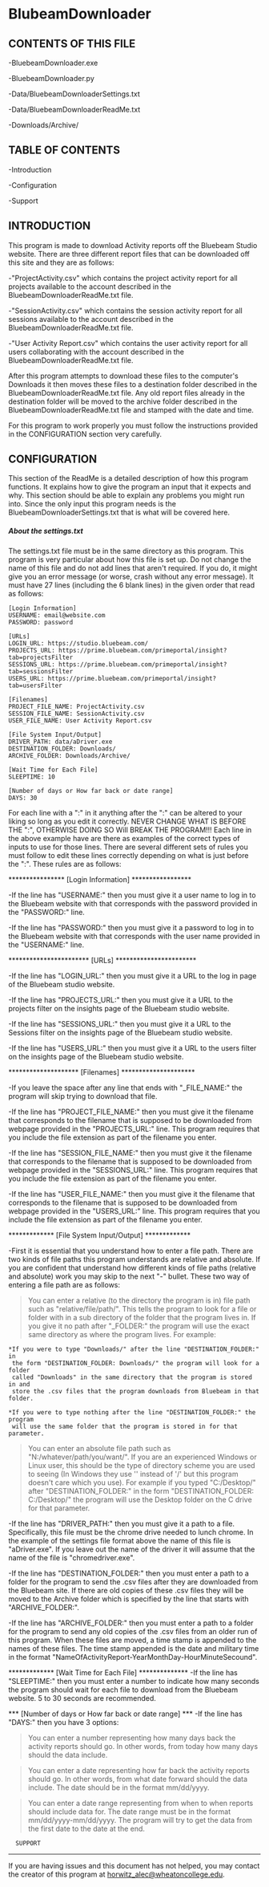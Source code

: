 # BlubeamDownloader
CONTENTS OF THIS FILE
---------------------
-BluebeamDownloader.exe

-BluebeamDownloader.py

-Data/BluebeamDownloaderSettings.txt

-Data/BluebeamDownloaderReadMe.txt

-Downloads/Archive/




TABLE OF CONTENTS
---------------------
-Introduction

-Configuration

-Support




INTRODUCTION
---------------------
This program is made to download Activity reports off the Bluebeam 
Studio website. There are three different report files that can be
downloaded off this site and they are as follows:

-"ProjectActivity.csv" which contains the project activity report for
 all projects available to the account described in the
 BluebeamDownloaderReadMe.txt file.

-"SessionActivity.csv" which contains the session activity report for
 all sessions available to the account described in the 
 BluebeamDownloaderReadMe.txt file.

-"User Activity Report.csv" which contains the user activity report for
 all users collaborating with the account described in the
 BluebeamDownloaderReadMe.txt file.

After this program attempts to download these files to the computer's 
Downloads it then moves these files to a destination folder described in 
the BluebeamDownloaderReadMe.txt file. Any old report files already in the 
destination folder will be moved to the archive folder described in the 
BluebeamDownloaderReadMe.txt file and stamped with the date and time.

For this program to work properly you must follow the instructions 
provided in the CONFIGURATION section very carefully.




CONFIGURATION
---------------------
This section of the ReadMe is a detailed description of how this 
program functions. It explains how to give the program an input 
that it expects and why. This section should be able to explain any 
problems you might run into. Since the only input this program needs 
is the BluebeamDownloaderSettings.txt that is what will be covered here.


##### About the settings.txt
The settings.txt file must be in the same directory as this program. 
This program is very particular about how this file is set up. Do not
change the name of this file and do not add lines that aren't required. 
If you do, it might give you an error message (or worse, crash without 
any error message). It must have 27 lines (including the 6 blank lines) 
in the given order that read as follows:

    [Login Information]
    USERNAME: email@website.com
    PASSWORD: password

    [URLs]
    LOGIN_URL: https://studio.bluebeam.com/
    PROJECTS_URL: https://prime.bluebeam.com/primeportal/insight?tab=projectsFilter
    SESSIONS_URL: https://prime.bluebeam.com/primeportal/insight?tab=sessionsFilter
    USERS_URL: https://prime.bluebeam.com/primeportal/insight?tab=usersFilter

    [Filenames]
    PROJECT_FILE_NAME: ProjectActivity.csv
    SESSION_FILE_NAME: SessionActivity.csv
    USER_FILE_NAME: User Activity Report.csv

    [File System Input/Output]
    DRIVER_PATH: data/aDriver.exe
    DESTINATION_FOLDER: Downloads/
    ARCHIVE_FOLDER: Downloads/Archive/

    [Wait Time for Each File]
    SLEEPTIME: 10

    [Number of days or How far back or date range]
    DAYS: 30

For each line with a ":" in it anything after the ":" can be altered to your 
liking so long as you edit it correctly. NEVER CHANGE WHAT IS BEFORE THE ":",
OTHERWISE DOING SO Will BREAK THE PROGRAM!!! Each line in the above example have 
are there as examples of the correct types of inputs to use for those lines. 
There are several different sets of rules you must follow to edit these lines 
correctly depending on what is just before the ":". These rules are as follows:


**************** [Login Information] *****************

 -If the line has "USERNAME:" then you must give it a user name to log in to the
  Bluebeam website with that corresponds with the password provided in the 
  "PASSWORD:" line.

 -If the line has "PASSWORD:" then you must give it a password to log in to the
  Bluebeam website with that corresponds with the user name provided in the 
  "USERNAME:" line.


*********************** [URLs] ***********************

 -If the line has "LOGIN_URL:" then you must give it a URL to the log in page
  of the Bluebeam studio website.

 -If the line has "PROJECTS_URL:" then you must give it a URL to the projects 
  filter on the insights page of the Bluebeam studio website.

 -If the line has "SESSIONS_URL:" then you must give it a URL to the Sessions
  filter on the insights page of the Bluebeam studio website.

 -If the line has "USERS_URL:" then you must give it a URL to the users filter 
  on the insights page of the Bluebeam studio website.


******************** [Filenames] *********************

 -If you leave the space after any line that ends with "_FILE_NAME:" the program will skip
  trying to download that file.

 -If the line has "PROJECT_FILE_NAME:" then you must give it the filename that 
  corresponds to the filename that is supposed to be downloaded from webpage provided 
  in the "PROJECTS_URL:" line. This program requires that you include the file extension
  as part of the filename you enter.

 -If the line has "SESSION_FILE_NAME:" then you must give it the filename that 
  corresponds to the filename that is supposed to be downloaded from webpage provided 
  in the "SESSIONS_URL:" line. This program requires that you include the file extension
  as part of the filename you enter.

 -If the line has "USER_FILE_NAME:" then you must give it the filename that 
  corresponds to the filename that is supposed to be downloaded from webpage provided 
  in the "USERS_URL:" line. This program requires that you include the file extension
  as part of the filename you enter.


************* [File System Input/Output] *************

 -First it is essential that you understand how to enter a file path. There are two
  kinds of file paths this program understands are relative and absolute. If you are 
  confident that understand how different kinds of file paths (relative and absolute) 
  work you may skip to the next "-" bullet. These two way of entering a file path
  are as follows:

   >You can enter a relative (to the directory the program is in) file path 
    such as "relative/file/path/". This tells the program to look for a file
    or folder with in a sub directory of the folder that the program lives in. 
    If you give it no path after "_FOLDER:" the program will use the exact same 
    directory as where the program lives. For example:

    *If you were to type "Downloads/" after the line "DESTINATION_FOLDER:" in 
     the form "DESTINATION_FOLDER: Downloads/" the program will look for a folder 
     called "Downloads" in the same directory that the program is stored in and 
     store the .csv files that the program downloads from Bluebeam in that folder. 

    *If you were to type nothing after the line "DESTINATION_FOLDER:" the program 
     will use the same folder that the program is stored in for that parameter.

   >You can enter an absolute file path such as "N:/whatever/path/you/want/".
    If you are an experienced Windows or Linux user, this should be the
    type of directory scheme you are used to seeing (In Windows they use 
    '\' instead of '/' but this program doesn't care which you use). For example
    if you typed "C:/Desktop/" after "DESTINATION_FOLDER:" in the form 
    "DESTINATION_FOLDER: C:/Desktop/" the program will use the Desktop folder on 
    the C drive for that parameter.

 -If the line has "DRIVER_PATH:" then you must give it a path to a file. 
  Specifically, this file must be the chrome drive needed to lunch chrome. In the
  example of the settings file format above the name of this file is 
  "aDriver.exe". If you leave out the name of the driver it will assume
  that the name of the file is "chromedriver.exe".

 -If the line has "DESTINATION_FOLDER:" then you must enter a path to a folder for 
  the program to send the .csv files after they are downloaded from the Bluebeam site. 
  If there are old copies of these .csv files they will be moved to the Archive folder 
  which is specified by the line that starts with "ARCHIVE_FOLDER:".

 -If the line has "ARCHIVE_FOLDER:" then you must enter a path to a folder for the 
  program to send any old copies of the .csv files from an older run of this program. 
  When these files are moved, a time stamp is appended to the names of these files. 
  The time stamp appended is the date and military time in the format 
  "NameOfActivityReport-YearMonthDay-HourMinuteSecound".


************* [Wait Time for Each File] **************
 -If the line has "SLEEPTIME:" then you must enter a number to indicate how many seconds
  the program should wait for each file to download from the Bluebeam website. 5 to 30
  seconds are recommended.


*** [Number of days or How far back or date range] ***
 -If the line has "DAYS:" then you have 3 options:

   >You can enter a number representing how many days back the activity reports
    should go. In other words, from today how many days should the data include.

   >You can enter a date representing how far back the activity reports should go. 
    In other words, from what date forward should the data include. The date should
    be in the format mm/dd/yyyy.

   >You can enter a date range representing from when to when reports should include 
    data for. The date range must be in the format mm/dd/yyyy-mm/dd/yyyy. The program
    will try to get the data from the first date to the date at the end.
    



      SUPPORT
---------------------
If you are having issues and this document has not helped, you may contact the creator 
of this program at horwitz_alec@wheatoncollege.edu.
